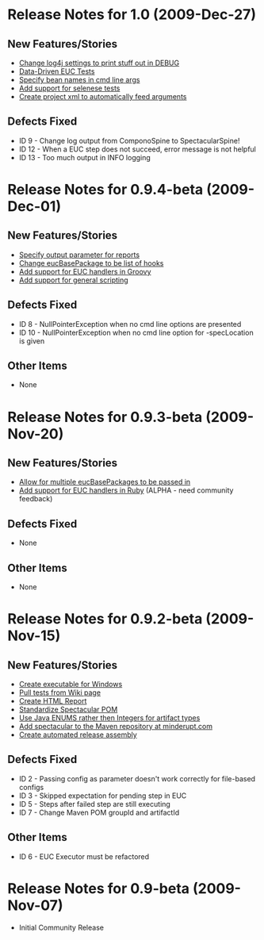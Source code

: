 # Release Notes for 1.0 (2009-Dec-27) #

## New Features/Stories ##

  * [Change log4j settings to print stuff out in DEBUG](http://www.pivotaltracker.com/story/show/1684341)
  * [Data-Driven EUC Tests](http://www.pivotaltracker.com/story/show/1716900)
  * [Specify bean names in cmd line args](http://www.pivotaltracker.com/story/show/1844631)
  * [Add support for selenese tests](http://www.pivotaltracker.com/story/show/1716776)
  * [Create project xml to automatically feed arguments](http://www.pivotaltracker.com/story/show/1779099)

## Defects Fixed ##

  * ID 9 - Change log output from ComponoSpine to SpectacularSpine!
  * ID 12 - When a EUC step does not succeed, error message is not helpful
  * ID 13 - Too much output in INFO logging




# Release Notes for 0.9.4-beta (2009-Dec-01) #

## New Features/Stories ##

  * [Specify output parameter for reports](http://www.pivotaltracker.com/story/show/1777373)
  * [Change eucBasePackage to be list of hooks](http://www.pivotaltracker.com/story/show/1844626)
  * [Add support for EUC handlers in Groovy](http://www.pivotaltracker.com/story/show/1772356)
  * [Add support for general scripting](http://www.pivotaltracker.com/story/show/1673460)


## Defects Fixed ##

  * ID 8 - NullPointerException when no cmd line options are presented
  * ID 10 - NullPointerException when no cmd line option for -specLocation is given

## Other Items ##

  * None




# Release Notes for 0.9.3-beta (2009-Nov-20) #

## New Features/Stories ##

  * [Allow for multiple eucBasePackages to be passed in](http://www.pivotaltracker.com/story/show/1730699)
  * [Add support for EUC handlers in Ruby](http://www.pivotaltracker.com/story/show/1724936) (ALPHA - need community feedback)


## Defects Fixed ##

  * None

## Other Items ##

  * None



# Release Notes for 0.9.2-beta (2009-Nov-15) #

## New Features/Stories ##

  * [Create executable for Windows](http://www.pivotaltracker.com/story/show/1678557)
  * [Pull tests from Wiki page](http://www.pivotaltracker.com/story/show/1670758)
  * [Create HTML Report](http://www.pivotaltracker.com/story/show/1668653)
  * [Standardize Spectacular POM](http://www.pivotaltracker.com/story/show/1709811)
  * [Use Java ENUMS rather then Integers for artifact types](http://www.pivotaltracker.com/story/show/1672451)
  * [Add spectacular to the Maven repository at minderupt.com](http://www.pivotaltracker.com/story/show/1672517)
  * [Create automated release assembly](http://www.pivotaltracker.com/story/show/1728468)


## Defects Fixed ##

  * ID 2 - Passing config as parameter doesn't work correctly for file-based configs
  * ID 3 - Skipped expectation for pending step in EUC
  * ID 5 - Steps after failed step are still executing
  * ID 7 - Change Maven POM groupId and artifactId

## Other Items ##

  * ID 6 - EUC Executor must be refactored


# Release Notes for 0.9-beta (2009-Nov-07) #

  * Initial Community Release